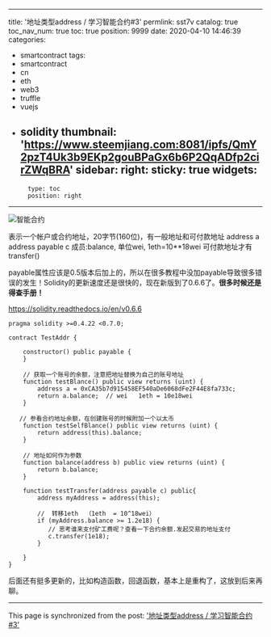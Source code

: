 
---
title: '地址类型address  / 学习智能合约#3'
permlink: sst7v
catalog: true
toc_nav_num: true
toc: true
position: 9999
date: 2020-04-10 14:46:39
categories:
- smartcontract
tags:
- smartcontract
- cn
- eth
- web3
- truffle
- vuejs
- solidity
thumbnail: 'https://www.steemjiang.com:8081/ipfs/QmY2pzT4Uk3b9EKp2gouBPaGx6b6P2QqADfp2cirZWqBRA'
sidebar:
    right:
        sticky: true
widgets:
    -
        type: toc
        position: right
---


![智能合约](https://www.steemjiang.com:8081/ipfs/QmY2pzT4Uk3b9EKp2gouBPaGx6b6P2QqADfp2cirZWqBRA)

表示一个帐户或合约地址，20字节(160位)，有一般地址和可付款地址
address a
address payable c
成员:balance, 单位wei, 1eth=10**18wei
可付款地址才有 transfer()

payable属性应该是0.5版本后加上的，所以在很多教程中没加payable导致很多错误的发生！Solidity的更新速度还是很快的，现在新版到了0.6.6了。**很多时候还是得查手册！**

https://solidity.readthedocs.io/en/v0.6.6

```
pragma solidity >=0.4.22 <0.7.0;

contract TestAddr {
    
    constructor() public payable {
    }

    // 获取一个账号的余额，注意把地址替换为自己的账号地址
    function testBlance() public view returns (uint) {
        address a = 0xCA35b7d915458EF540aDe6068dFe2F44E8fa733c;
        return a.balance;  // wei   1eth = 10e18wei
    }

   // 参看合约地址余额，在创建账号的时候附加一个以太币
    function testSelfBlance() public view returns (uint) {
        return address(this).balance;
    }
    
    // 地址如何作为参数
    function balance(address b) public view returns (uint) {
        return b.balance;
    }
    
    function testTransfer(address payable c) public{
        address myAddress = address(this);

        //  转移1eth  （1eth  = 10^18wei）
        if (myAddress.balance >= 1.2e18) {
           // 思考谁来支付矿工费呢？查看一下合约余额.发起交易的地址支付
           c.transfer(1e18);
        }

    }
}
```

后面还有挺多更新的，比如构造函数，回退函数，基本上是重构了，这放到后来再聊。

- - -

This page is synchronized from the post: ['地址类型address  / 学习智能合约#3'](https://steemit.com/@lemooljiang/sst7v)
